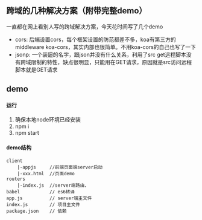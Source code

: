 ## 跨域的几种解决方案（附带完整demo）

一直都在网上看别人写的跨域解决方案，今天花时间写了几个demo

* cors: 后端设置cors，每个框架设置的防范都差不多，koa有第三方的middleware koa-cors，其实内部也很简单。不用koa-cors的自己也写了一下
* jsonp: 一个装逼的名字，跟json并没有什么关系，利用了src get远程脚本没有跨域限制的特性，缺点很明显，只能用在GET请求，原因就是src访问远程脚本就是GET请求


## demo
#### 运行
1. 确保本地node环境已经安装
2. npm i 
3. npm start

#### demo结构
```
client
    |-appjs     //前端页面端server启动
    |-xxx.html  //页面demo
routers
    |-index.js  //server端路由、
babel           // es6转译
app.js          // server端主文件
index.js        // 项目主文件
package.json    // 依赖
```